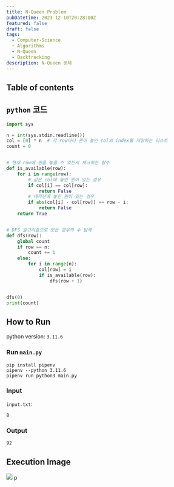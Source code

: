 ```yaml
---
title: N-Queen Problem
pubDatetime: 2023-12-10T20:28:00Z
featured: false
draft: false
tags:
  - Computer-Science
  - Algorithms
  - N-Queen
  - Backtracking
description: N-Queen 문제
---
```


## Table of contents

## `python` 코드

```python
import sys

n = int(sys.stdin.readline())
col = [0] * n  # 각 row마다 퀸이 놓인 col의 index를 저장하는 리스트
count = 0


# 현재 row에 퀸을 놓을 수 있는지 체크하는 함수
def is_available(row):
    for i in range(row):
        # 같은 col에 놓인 퀸이 있는 경우
        if col[i] == col[row]:
            return False
        # 대각선에 놓인 퀸이 있는 경우
        if abs(col[i] - col[row]) == row - i:
            return False
    return True


# DFS 알고리즘으로 모든 경우의 수 탐색
def dfs(row):
    global count
    if row == n:
        count += 1
    else:
        for i in range(n):
            col[row] = i
            if is_available(row):
                dfs(row + 1)


dfs(0)
print(count)

```

## How to Run

python version: `3.11.6`

### Run `main.py`

```
pip install pipenv
pipenv --python 3.11.6
pipenv run python3 main.py
```

### Input

`input.txt`:

```
8
```

### Output

```zsh
92
```

## Execution Image

![](https://res.cloudinary.com/gyunseo-blog/image/upload/f_auto/v1702207735/image_uibnlr.png)
p
